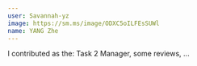 ```yaml
---
user: Savannah-yz
image: https://sm.ms/image/ODXC5oILFEsSUWl
name: YANG Zhe
---
```

I contributed as the: Task 2 Manager, some reviews, ... 

